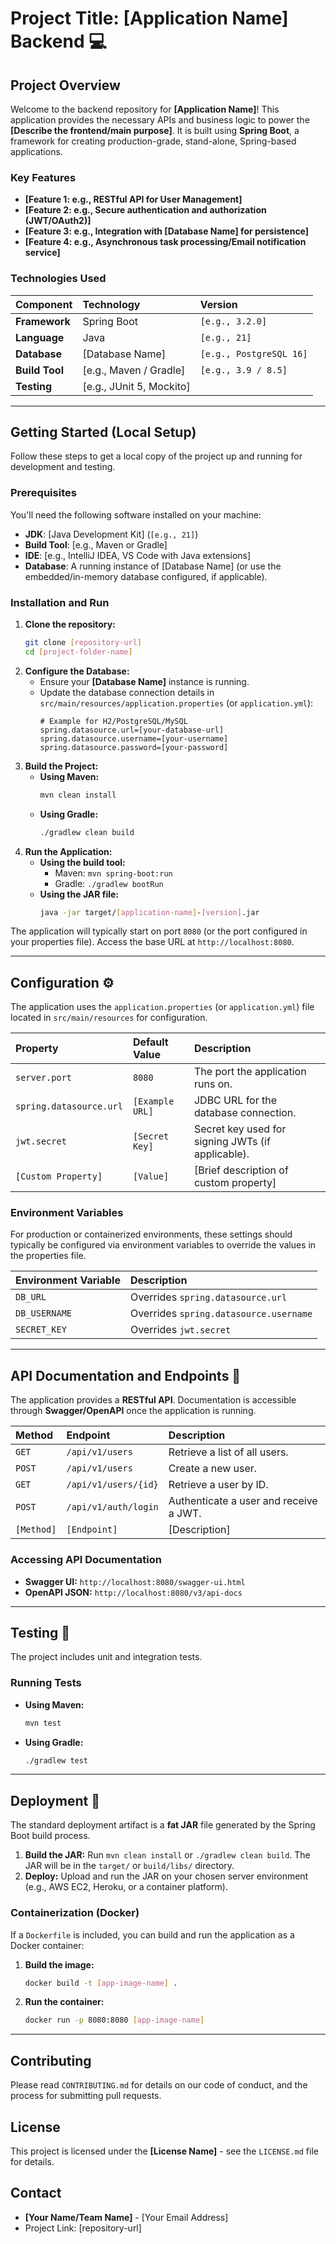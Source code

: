 # Project Title: [Application Name] Backend 💻

## Project Overview

Welcome to the backend repository for **[Application Name]**! This application provides the necessary APIs and business logic to power the **[Describe the frontend/main purpose]**. It is built using **Spring Boot**, a framework for creating production-grade, stand-alone, Spring-based applications.

### Key Features
* **[Feature 1: e.g., RESTful API for User Management]**
* **[Feature 2: e.g., Secure authentication and authorization (JWT/OAuth2)]**
* **[Feature 3: e.g., Integration with [Database Name] for persistence]**
* **[Feature 4: e.g., Asynchronous task processing/Email notification service]**

### Technologies Used
| Component | Technology | Version |
| :--- | :--- | :--- |
| **Framework** | Spring Boot | `[e.g., 3.2.0]` |
| **Language** | Java | `[e.g., 21]` |
| **Database** | [Database Name] | `[e.g., PostgreSQL 16]` |
| **Build Tool** | [e.g., Maven / Gradle] | `[e.g., 3.9 / 8.5]` |
| **Testing** | [e.g., JUnit 5, Mockito] | |

---

## Getting Started (Local Setup)

Follow these steps to get a local copy of the project up and running for development and testing.

### Prerequisites

You'll need the following software installed on your machine:
* **JDK**: [Java Development Kit] (`[e.g., 21]`)
* **Build Tool**: [e.g., Maven or Gradle]
* **IDE**: [e.g., IntelliJ IDEA, VS Code with Java extensions]
* **Database**: A running instance of [Database Name] (or use the embedded/in-memory database configured, if applicable).

### Installation and Run

1.  **Clone the repository:**
    ```bash
    git clone [repository-url]
    cd [project-folder-name]
    ```
2.  **Configure the Database:**
    * Ensure your **[Database Name]** instance is running.
    * Update the database connection details in `src/main/resources/application.properties` (or `application.yml`):
        ```properties
        # Example for H2/PostgreSQL/MySQL
        spring.datasource.url=[your-database-url]
        spring.datasource.username=[your-username]
        spring.datasource.password=[your-password]
        ```
3.  **Build the Project:**
    * **Using Maven:**
        ```bash
        mvn clean install
        ```
    * **Using Gradle:**
        ```bash
        ./gradlew clean build
        ```
4.  **Run the Application:**
    * **Using the build tool:**
        * Maven: `mvn spring-boot:run`
        * Gradle: `./gradlew bootRun`
    * **Using the JAR file:**
        ```bash
        java -jar target/[application-name]-[version].jar
        ```

The application will typically start on port `8080` (or the port configured in your properties file). Access the base URL at `http://localhost:8080`.

---

## Configuration ⚙️

The application uses the `application.properties` (or `application.yml`) file located in `src/main/resources` for configuration.

| Property | Default Value | Description |
| :--- | :--- | :--- |
| `server.port` | `8080` | The port the application runs on. |
| `spring.datasource.url` | `[Example URL]` | JDBC URL for the database connection. |
| `jwt.secret` | `[Secret Key]` | Secret key used for signing JWTs (if applicable). |
| `[Custom Property]` | `[Value]` | [Brief description of custom property] |

### Environment Variables

For production or containerized environments, these settings should typically be configured via environment variables to override the values in the properties file.

| Environment Variable | Description |
| :--- | :--- |
| `DB_URL` | Overrides `spring.datasource.url` |
| `DB_USERNAME` | Overrides `spring.datasource.username` |
| `SECRET_KEY` | Overrides `jwt.secret` |

---

## API Documentation and Endpoints 📑

The application provides a **RESTful API**. Documentation is accessible through **Swagger/OpenAPI** once the application is running.

| Method | Endpoint | Description |
| :--- | :--- | :--- |
| `GET` | `/api/v1/users` | Retrieve a list of all users. |
| `POST` | `/api/v1/users` | Create a new user. |
| `GET` | `/api/v1/users/{id}` | Retrieve a user by ID. |
| `POST` | `/api/v1/auth/login` | Authenticate a user and receive a JWT. |
| `[Method]` | `[Endpoint]` | [Description] |

### Accessing API Documentation

* **Swagger UI:** `http://localhost:8080/swagger-ui.html`
* **OpenAPI JSON:** `http://localhost:8080/v3/api-docs`

---

## Testing 🧪

The project includes unit and integration tests.

### Running Tests

* **Using Maven:**
    ```bash
    mvn test
    ```
* **Using Gradle:**
    ```bash
    ./gradlew test
    ```
---

## Deployment 🚀

The standard deployment artifact is a **fat JAR** file generated by the Spring Boot build process.

1.  **Build the JAR:** Run `mvn clean install` or `./gradlew clean build`. The JAR will be in the `target/` or `build/libs/` directory.
2.  **Deploy:** Upload and run the JAR on your chosen server environment (e.g., AWS EC2, Heroku, or a container platform).

### Containerization (Docker)

If a `Dockerfile` is included, you can build and run the application as a Docker container:
1.  **Build the image:**
    ```bash
    docker build -t [app-image-name] .
    ```
2.  **Run the container:**
    ```bash
    docker run -p 8080:8080 [app-image-name]
    ```

---

## Contributing

Please read `CONTRIBUTING.md` for details on our code of conduct, and the process for submitting pull requests.

## License

This project is licensed under the **[License Name]** - see the `LICENSE.md` file for details.

## Contact

* **[Your Name/Team Name]** - [Your Email Address]
* Project Link: [repository-url]